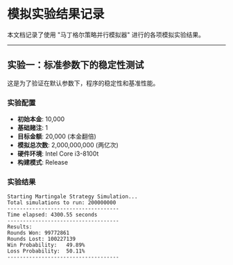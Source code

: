 # 模拟实验结果记录

本文档记录了使用 "马丁格尔策略并行模拟器" 进行的各项模拟实验结果。

---

## 实验一：标准参数下的稳定性测试

这是为了验证在默认参数下，程序的稳定性和基准性能。

### 实验配置
* **初始本金**: 10,000
* **基础赌注**: 1
* **目标金额**: 20,000 (本金翻倍)
* **模拟总次数**: 2,000,000,000 (两亿次)
* **硬件环境**: Intel Core i3-8100t
* **构建模式**: Release

### 实验结果

```
Starting Martingale Strategy Simulation...
Total simulations to run: 200000000
------------------------------------
Time elapsed: 4300.55 seconds
------------------------------------
Results:
Rounds Won: 99772861
Rounds Lost: 100227139
Win Probability:   49.89%
Loss Probability:  50.11%
------------------------------------
```
